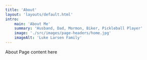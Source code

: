 ```yaml
---
title: 'About'
layout: 'layouts/default.html'
intro:
    main: 'About Me'
    summary: 'Husband, Dad, Mormon, Biker, Pickleball Player'
    image: './src/images/page-headers/home.jpg'
    imageAlt: 'Luke Larsen Family'
---
```


About Page content here